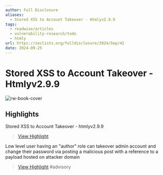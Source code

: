 ```yaml
---
author: Full Disclosure
aliases:
  - Stored XSS to Account Takeover - Htmlyv2.9.9
tags:
  - readwise/articles
  - vulnerability-research/todo
  - htmly
url: https://seclists.org/fulldisclosure/2024/Sep/42
date: 2024-09-25
---
```

# Stored XSS to Account Takeover - Htmlyv2.9.9

![rw-book-cover](https://seclists.org/shared/images/tiny-eyeicon.png)

## Highlights


Stored XSS to Account Takeover - htmlyv2.9.9
> [View Highlight](https://read.readwise.io/read/01j8jbwsdg7w1gah6txv2f2mzt)



Low level user having an "author" role can takeover admin account and change their password via posting a malicious post with a reference to a payload hosted on attacker domain
> [View Highlight](https://read.readwise.io/read/01j8jbx8dqjnqekvpxvmde6f0r)
> #advisory 
